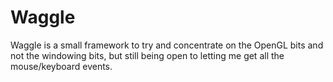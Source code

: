 # Waggle
Waggle is a small framework to try and concentrate on the OpenGL bits and not the windowing bits, but still being open to letting me get all the mouse/keyboard events.
